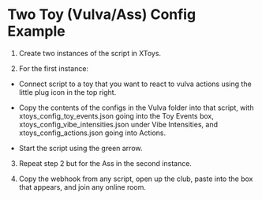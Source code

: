# Two Toy (Vulva/Ass) Config Example

1. Create two instances of the script in XToys.

2. For the first instance:

- Connect script to a toy that you want to react to vulva actions using the little plug icon in the top right.

- Copy the contents of the configs in the Vulva folder into that script, with xtoys_config_toy_events.json going into the Toy Events box, xtoys_config_vibe_intensities.json under Vibe Intensities, and xtoys_config_actions.json going into Actions.

- Start the script using the green arrow.

3. Repeat step 2 but for the Ass in the second instance.

4. Copy the webhook from any script, open up the club, paste into the box that appears, and join any online room.